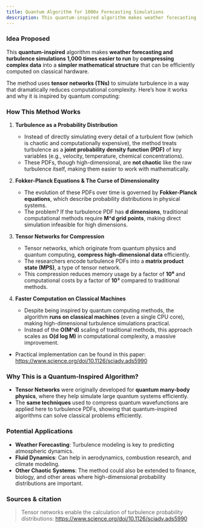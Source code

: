 ```yaml
---
title: Quantum Algorithm for 1000x Forecasting Simulations
description: This quantum-inspired algorithm makes weather forecasting and turbulence simulations 1,000 times easier to run.
---
```


### Idea Proposed

This **quantum-inspired** algorithm makes **weather forecasting and turbulence simulations 1,000 times easier to run** by **compressing complex data** into a **simpler mathematical structure** that can be efficiently computed on classical hardware.
<br>

The method uses **tensor networks (TNs)** to simulate turbulence in a way that dramatically reduces computational complexity. Here’s how it works and why it is inspired by quantum computing:

### **How This Method Works**
1. **Turbulence as a Probability Distribution**  
   - Instead of directly simulating every detail of a turbulent flow (which is chaotic and computationally expensive), the method treats turbulence as a **joint probability density function (PDF)** of key variables (e.g., velocity, temperature, chemical concentrations).
   - These PDFs, though high-dimensional, are **not chaotic** like the raw turbulence itself, making them easier to work with mathematically.

2. **Fokker-Planck Equations & The Curse of Dimensionality**  
   - The evolution of these PDFs over time is governed by **Fokker-Planck equations**, which describe probability distributions in physical systems.
   - The problem? If the turbulence PDF has **d dimensions**, traditional computational methods require **M^d grid points**, making direct simulation infeasible for high dimensions.

3. **Tensor Networks for Compression**  
   - Tensor networks, which originate from quantum physics and quantum computing, **compress high-dimensional data** efficiently.
   - The researchers encode turbulence PDFs into a **matrix product state (MPS)**, a type of tensor network.
   - This compression reduces memory usage by a factor of **10⁶** and computational costs by a factor of **10³** compared to traditional methods.

4. **Faster Computation on Classical Machines**  
   - Despite being inspired by quantum computing methods, the algorithm **runs on classical machines** (even a single CPU core), making high-dimensional turbulence simulations practical.
   - Instead of the **O(M^d)** scaling of traditional methods, this approach scales as **O(d log M)** in computational complexity, a massive improvement.

- Practical implementation can be found in this paper: https://www.science.org/doi/10.1126/sciadv.ads5990

### **Why This is a Quantum-Inspired Algorithm?**
- **Tensor Networks** were originally developed for **quantum many-body physics**, where they help simulate large quantum systems efficiently.
- The **same techniques** used to compress quantum wavefunctions are applied here to turbulence PDFs, showing that quantum-inspired algorithms can solve classical problems efficiently.

### **Potential Applications**
- **Weather Forecasting**: Turbulence modeling is key to predicting atmospheric dynamics.
- **Fluid Dynamics**: Can help in aerodynamics, combustion research, and climate modeling.
- **Other Chaotic Systems**: The method could also be extended to finance, biology, and other areas where high-dimensional probability distributions are important.

### Sources & citation

> Tensor networks enable the calculation of turbulence probability distributions: https://www.science.org/doi/10.1126/sciadv.ads5990

